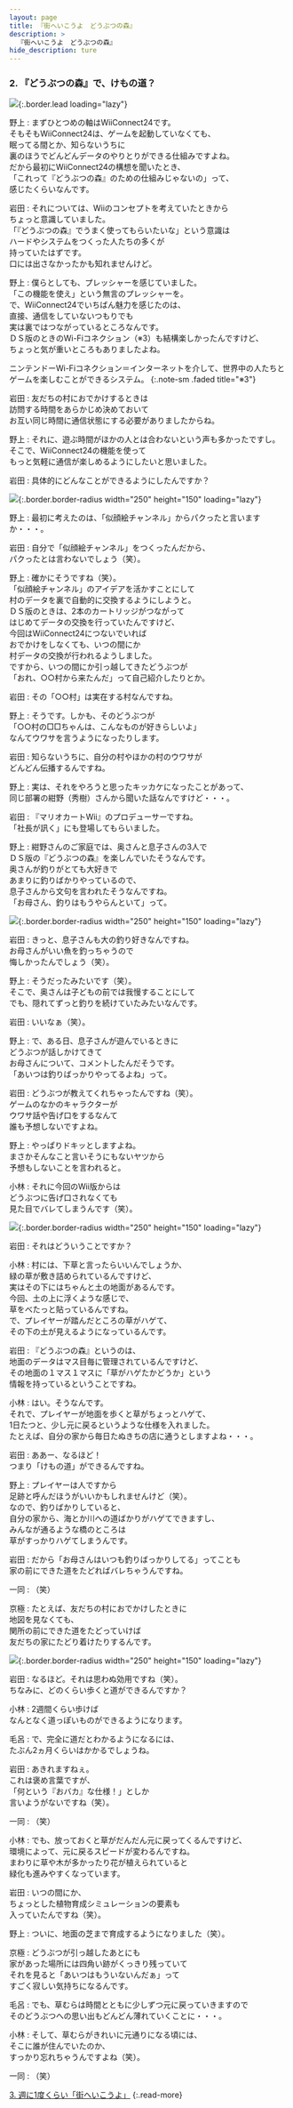 ```yaml
---
layout: page
title: 『街へいこうよ　どうぶつの森』
description: >
  『街へいこうよ　どうぶつの森』
hide_description: ture
---
```


### 2. 『どうぶつの森』で、けもの道？

![](/interviews/jp/wii/ruuj/vol1/img/mainvisual2.jpg){:.border.lead loading="lazy"}

野上
: まずひとつめの軸はWiiConnect24です。<br>そもそもWiiConnect24は、ゲームを起動していなくても、<br>眠ってる間とか、知らないうちに<br>裏のほうでどんどんデータのやりとりができる仕組みですよね。<br>だから最初にWiiConnect24の構想を聞いたとき、<br>「これって『どうぶつの森』のための仕組みじゃないの」って、<br>感じたくらいなんです。

岩田
: それについては、Wiiのコンセプトを考えていたときから<br>ちょっと意識していました。<br>「『どうぶつの森』でうまく使ってもらいたいな」という意識は<br>ハードやシステムをつくった人たちの多くが<br>持っていたはずです。<br>口には出さなかったかも知れませんけど。

野上
: 僕らとしても、プレッシャーを感じていました。<br>「この機能を使え」という無言のプレッシャーを。<br>で、WiiConnect24でいちばん魅力を感じたのは、<br>直接、通信をしていないつもりでも<br>実は裏ではつながっているところなんです。<br>ＤＳ版のときのWi-Fiコネクション（※3）も結構楽しかったんですけど、<br>ちょっと気が重いところもありましたよね。

ニンテンドーWi-Fiコネクション＝インターネットを介して、世界中の人たちとゲームを楽しむことができるシステム。
{:.note-sm .faded title="※3"}

岩田
: 友だちの村におでかけするときは<br>訪問する時間をあらかじめ決めておいて<br>お互い同じ時間に通信状態にする必要がありましたからね。

野上
: それに、遊ぶ時間がほかの人とは合わないという声も多かったですし。<br>そこで、WiiConnect24の機能を使って<br>もっと気軽に通信が楽しめるようにしたいと思いました。

岩田
: 具体的にどんなことができるようにしたんですか？

![](/interviews/jp/wii/ruuj/vol1/img/photo6-2.jpg){:.border.border-radius width="250" height="150" loading="lazy"}

野上
: 最初に考えたのは、「似顔絵チャンネル」からパクったと言いますか・・・。

岩田
: 自分で「似顔絵チャンネル」をつくったんだから、<br>パクったとは言わないでしょう（笑）。

野上
: 確かにそうですね（笑）。<br>「似顔絵チャンネル」のアイデアを活かすことにして<br>村のデータを裏で自動的に交換するようにしようと。<br>ＤＳ版のときは、2本のカートリッジがつながって<br>はじめてデータの交換を行っていたんですけど、<br>今回はWiiConnect24につないでいれば<br>おでかけをしなくても、いつの間にか<br>村データの交換が行われるようしました。<br>ですから、いつの間にか引っ越してきたどうぶつが<br>「おれ、○○村から来たんだ」って自己紹介したりとか。

岩田
: その「○○村」は実在する村なんですね。

野上
: そうです。しかも、そのどうぶつが<br>「○○村の□□ちゃんは、こんなものが好きらしいよ」<br>なんてウワサを言うようになったりします。

岩田
: 知らないうちに、自分の村やほかの村のウワサが<br>どんどん伝播するんですね。

野上
: 実は、それをやろうと思ったキッカケになったことがあって、<br>同じ部署の紺野（秀樹）さんから聞いた話なんですけど・・・。

岩田
: 『マリオカートWii』のプロデューサーですね。<br>「社長が訊く」にも登場してもらいました。

野上
: 紺野さんのご家庭では、奥さんと息子さんの3人で<br>ＤＳ版の『どうぶつの森』を楽しんでいたそうなんです。<br>奥さんが釣りがとても大好きで<br>あまりに釣りばかりやっているので、<br>息子さんから文句を言われたそうなんですね。<br>「お母さん、釣りはもうやらんといて」って。

![](/interviews/jp/wii/ruuj/vol1/img/photo7.jpg){:.border.border-radius width="250" height="150" loading="lazy"}

岩田
: きっと、息子さんも大の釣り好きなんですね。<br>お母さんがいい魚を釣っちゃうので<br>悔しかったんでしょう（笑）。

野上
: そうだったみたいです（笑）。<br>そこで、奥さんは子どもの前では我慢することにして<br>でも、隠れてずっと釣りを続けていたみたいなんです。

岩田
: いいなぁ（笑）。

野上
: で、ある日、息子さんが遊んでいるときに<br>どうぶつが話しかけてきて<br>お母さんについて、コメントしたんだそうです。<br>「あいつは釣りばっかりやってるよね」って。

岩田
: どうぶつが教えてくれちゃったんですね（笑）。<br>ゲームのなかのキャラクターが<br>ウワサ話や告げ口をするなんて<br>誰も予想しないですよね。

野上
: やっぱりドキッとしますよね。<br>まさかそんなこと言いそうにもないヤツから<br>予想もしないことを言われると。

小林
: それに今回のWii版からは<br>どうぶつに告げ口されなくても<br>見た目でバレてしまうんです（笑）。

![](/interviews/jp/wii/ruuj/vol1/img/photo8.jpg){:.border.border-radius width="250" height="150" loading="lazy"}

岩田
: それはどういうことですか？

小林
: 村には、下草と言ったらいいんでしょうか、<br>緑の草が敷き詰められているんですけど、<br>実はその下にはちゃんと土の地面があるんです。<br>今回、土の上に浮くような感じで、<br>草をべたっと貼っているんですね。<br>で、プレイヤーが踏んだところの草がハゲて、<br>その下の土が見えるようになっているんです。

岩田
: 『どうぶつの森』というのは、<br>地面のデータはマス目毎に管理されているんですけど、<br>その地面の１マス１マスに「草がハゲたかどうか」という<br>情報を持っているということですね。

小林
: はい。そうなんです。<br>それで、プレイヤーが地面を歩くと草がちょっとハゲて、<br>1日たつと、少し元に戻るというような仕様を入れました。<br>たとえば、自分の家から毎日たぬきちの店に通うとしますよね・・・。

岩田
: ああー、なるほど！<br>つまり「けもの道」ができるんですね。

野上
: プレイヤーは人ですから<br>足跡と呼んだほうがいいかもしれませんけど（笑）。<br>なので、釣りばかりしていると、<br>自分の家から、海とか川への道ばかりがハゲてできますし、<br>みんなが通るような橋のところは<br>草がすっかりハゲてしまうんです。

岩田
: だから「お母さんはいつも釣りばっかりしてる」ってことも<br>家の前にできた道をたどればバレちゃうんですね。

一同
: （笑）

京極
: たとえば、友だちの村におでかけしたときに<br>地図を見なくても、<br>関所の前にできた道をたどっていけば<br>友だちの家にたどり着けたりするんです。

![](/interviews/jp/wii/ruuj/vol1/img/photo9.jpg){:.border.border-radius width="250" height="150" loading="lazy"}

岩田
: なるほど。それは思わぬ効用ですね（笑）。<br>ちなみに、どのくらい歩くと道ができるんですか？

小林
: 2週間くらい歩けば<br>なんとなく道っぽいものができるようになります。

毛呂
: で、完全に道だとわかるようになるには、<br>たぶん2ヵ月くらいはかかるでしょうね。

岩田
: あきれますねぇ。<br>これは褒め言葉ですが、<br>「何という『おバカ』な仕様！」としか<br>言いようがないですね（笑）。

一同
: （笑）

小林
: でも、放っておくと草がだんだん元に戻ってくるんですけど、<br>環境によって、元に戻るスピードが変わるんですね。<br>まわりに草や木が多かったり花が植えられていると<br>緑化も進みやすくなっています。

岩田
: いつの間にか、<br>ちょっとした植物育成シミュレーションの要素も<br>入っていたんですね（笑）。

野上
: ついに、地面の芝まで育成するようになりました（笑）。

京極
: どうぶつが引っ越したあとにも<br>家があった場所には四角い跡がくっきり残っていて<br>それを見ると「あいつはもういないんだぁ」って<br>すごく寂しい気持ちになるんです。

毛呂
: でも、草むらは時間とともに少しずつ元に戻っていきますので<br>そのどうぶつへの思い出もどんどん薄れていくことに・・・。

小林
: そして、草むらがきれいに元通りになる頃には、<br>そこに誰が住んでいたのか、<br>すっかり忘れちゃうんですよね（笑）。

一同
: （笑）

[3. 週に1度くらい「街へいこうよ」](3.md)
{:.read-more}

